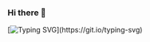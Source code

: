 ### Hi there 👋

[![Typing SVG](https://readme-typing-svg.demolab.com?font=Fira+Code&size=16&pause=1000&background=FFFECE41&center=true&vCenter=true&multiline=true&width=435&lines=Hi%2C+I'm+Kevin+Henderson;I+enjoy+music+and+programming.;I+create+things+things+out+of+curiosity.)](https://git.io/typing-svg)

<!--
**khenderson20/khenderson20** is a ✨ _special_ ✨ repository because its `README.md` (this file) appears on your GitHub profile.

Here are some ideas to get you started:

- 🔭 I’m currently working on ...
- 🌱 I’m currently learning ...
- 👯 I’m looking to collaborate on ...
- 🤔 I’m looking for help with ...
- 💬 Ask me about ...
- 📫 How to reach me: ...
- 😄 Pronouns: He/Him
- ⚡ Fun fact: ...
-->

